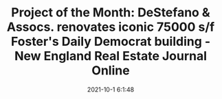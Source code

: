 ---
"title": "Project of the Month: DeStefano & Assocs. renovates iconic 75000 s/f Foster's Daily Democrat building - New England Real Estate Journal Online"
"date": "2021-10-1 6:1:48"
"feed_name": "GOOGLENEWSCONSTRUCTION"
"feed_website": "https://news.google.com/search?q=construction%2Bincident&hl=en-US&gl=US&ceid=US:en"
"feed_rss": "https://news.google.com/rss/search?q=construction%2Bincident&hl=en-US&gl=US&ceid=US:en"
"link": "https://nerej.com/project-of-the-month-destefano-assocs-renovates-iconic-75-000-s-f-foster-s-daily-democrat-building"
"source": "{'href': 'https://nerej.com', 'title': 'New England Real Estate Journal Online'}"
"file": "_posts/2021-1-1-9319a750359a0fe7bc0398c4c6941d6b546e5c25.md"
"accident": "0"
"drilling": "0"
"dead": "0"
"injured": "0"
"arrested": "0"
"where": "unknown site"
"causes": "unknown"
"place": "unknown place"
---